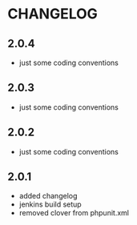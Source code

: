# CHANGELOG

## 2.0.4

- just some coding conventions

## 2.0.3

- just some coding conventions

## 2.0.2

- just some coding conventions

## 2.0.1

- added changelog
- jenkins build setup
- removed clover from phpunit.xml